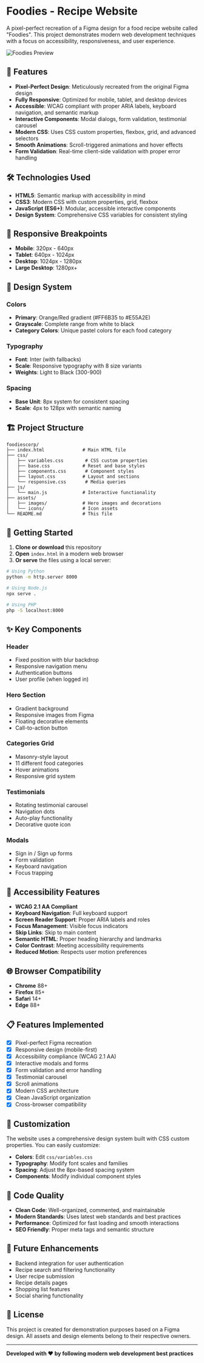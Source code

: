 # Foodies - Recipe Website

A pixel-perfect recreation of a Figma design for a food recipe website called "Foodies". This project demonstrates modern web development techniques with a focus on accessibility, responsiveness, and user experience.

![Foodies Preview](assets/images/hero-main-image.png)

## 🌟 Features

- **Pixel-Perfect Design**: Meticulously recreated from the original Figma design
- **Fully Responsive**: Optimized for mobile, tablet, and desktop devices
- **Accessible**: WCAG compliant with proper ARIA labels, keyboard navigation, and semantic markup
- **Interactive Components**: Modal dialogs, form validation, testimonial carousel
- **Modern CSS**: Uses CSS custom properties, flexbox, grid, and advanced selectors
- **Smooth Animations**: Scroll-triggered animations and hover effects
- **Form Validation**: Real-time client-side validation with proper error handling

## 🛠️ Technologies Used

- **HTML5**: Semantic markup with accessibility in mind
- **CSS3**: Modern CSS with custom properties, grid, flexbox
- **JavaScript (ES6+)**: Modular, accessible interactive components
- **Design System**: Comprehensive CSS variables for consistent styling

## 📱 Responsive Breakpoints

- **Mobile**: 320px - 640px
- **Tablet**: 640px - 1024px
- **Desktop**: 1024px - 1280px
- **Large Desktop**: 1280px+

## 🎨 Design System

### Colors
- **Primary**: Orange/Red gradient (#FF6B35 to #E55A2E)
- **Grayscale**: Complete range from white to black
- **Category Colors**: Unique pastel colors for each food category

### Typography
- **Font**: Inter (with fallbacks)
- **Scale**: Responsive typography with 8 size variants
- **Weights**: Light to Black (300-900)

### Spacing
- **Base Unit**: 8px system for consistent spacing
- **Scale**: 4px to 128px with semantic naming

## 🏗️ Project Structure

```
foodiescorp/
├── index.html              # Main HTML file
├── css/
│   ├── variables.css        # CSS custom properties
│   ├── base.css            # Reset and base styles
│   ├── components.css       # Component styles
│   ├── layout.css          # Layout and sections
│   └── responsive.css       # Media queries
├── js/
│   └── main.js             # Interactive functionality
├── assets/
│   ├── images/             # Hero images and decorations
│   └── icons/              # Icon assets
└── README.md               # This file
```

## 🚀 Getting Started

1. **Clone or download** this repository
2. **Open** `index.html` in a modern web browser
3. **Or serve** the files using a local server:

```bash
# Using Python
python -m http.server 8000

# Using Node.js
npx serve .

# Using PHP
php -S localhost:8000
```

## ✨ Key Components

### Header
- Fixed position with blur backdrop
- Responsive navigation menu
- Authentication buttons
- User profile (when logged in)

### Hero Section
- Gradient background
- Responsive images from Figma
- Floating decorative elements
- Call-to-action button

### Categories Grid
- Masonry-style layout
- 11 different food categories
- Hover animations
- Responsive grid system

### Testimonials
- Rotating testimonial carousel
- Navigation dots
- Auto-play functionality
- Decorative quote icon

### Modals
- Sign in / Sign up forms
- Form validation
- Keyboard navigation
- Focus trapping

## 🎯 Accessibility Features

- **WCAG 2.1 AA Compliant**
- **Keyboard Navigation**: Full keyboard support
- **Screen Reader Support**: Proper ARIA labels and roles
- **Focus Management**: Visible focus indicators
- **Skip Links**: Skip to main content
- **Semantic HTML**: Proper heading hierarchy and landmarks
- **Color Contrast**: Meeting accessibility requirements
- **Reduced Motion**: Respects user motion preferences

## 🌐 Browser Compatibility

- **Chrome** 88+
- **Firefox** 85+
- **Safari** 14+
- **Edge** 88+

## 📋 Features Implemented

- [x] Pixel-perfect Figma recreation
- [x] Responsive design (mobile-first)
- [x] Accessibility compliance (WCAG 2.1 AA)
- [x] Interactive modals and forms
- [x] Form validation and error handling
- [x] Testimonial carousel
- [x] Scroll animations
- [x] Modern CSS architecture
- [x] Clean JavaScript organization
- [x] Cross-browser compatibility

## 🔧 Customization

The website uses a comprehensive design system built with CSS custom properties. You can easily customize:

- **Colors**: Edit `css/variables.css`
- **Typography**: Modify font scales and families
- **Spacing**: Adjust the 8px-based spacing system
- **Components**: Modify individual component styles

## 📝 Code Quality

- **Clean Code**: Well-organized, commented, and maintainable
- **Modern Standards**: Uses latest web standards and best practices
- **Performance**: Optimized for fast loading and smooth interactions
- **SEO Friendly**: Proper meta tags and semantic structure

## 🚧 Future Enhancements

- Backend integration for user authentication
- Recipe search and filtering functionality
- User recipe submission
- Recipe details pages
- Shopping list features
- Social sharing functionality

## 📄 License

This project is created for demonstration purposes based on a Figma design. All assets and design elements belong to their respective owners.

---

**Developed with ❤️ by following modern web development best practices**